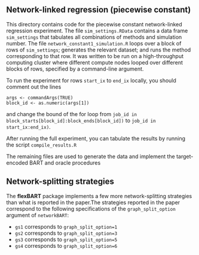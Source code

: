 ## Network-linked regression (piecewise constant)

This directory contains code for the piecewise constant network-linked regression experiment.
The file `sim_settings.RData` contains a data frame `sim_settings` that tabulates all combinations of methods and simulation number.
The file `network_constant1_simulation.R` loops over a block of rows of `sim_settings`; generates the relevant dataset; and runs the method corresponding to that row.
It was written to be run on a high-throughput computing cluster where different compute nodes looped over different blocks of rows, specified by a command-line argument.

To run the experiment for rows `start_ix` to `end_ix` locally, you should comment out the lines
```
args <- commandArgs(TRUE)
block_id <- as.numeric(args[1])
```
and change the bound of the for loop from `job_id in block_starts[block_id]:block_ends[block_id])` to `job_id in start_ix:end_ix)`.

After running the full experiment, you can tabulate the results by running the script `compile_results.R`

The remaining files are used to generate the data and implement the target-encoded BART and oracle procedures


## Network-splitting strategies

The **flexBART** package implements a few more network-splitting strategies than what is reported in the paper.The strategies reported in the paper correspond to the following specifications of the `graph_split_option` argument of `networkBART`:
  * `gs1` corresponds to `graph_split_option=1`
  * `gs2` corresponds to `graph_split_option=3`
  * `gs3` corresponds to `graph_split_option=5`
  * `gs4` corresponds to `graph_split_option=6`

